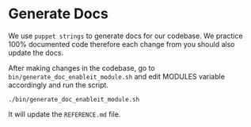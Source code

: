 # Generate Docs

We use ```puppet strings``` to generate docs for our codebase. We practice 100% documented code therefore each change from you should also update the docs.

After making changes in the codebase, go to ```bin/generate_doc_enableit_module.sh``` and edit MODULES variable accordingly and run the script.

```shell
./bin/generate_doc_enableit_module.sh
```

It will update the ```REFERENCE.md``` file.

